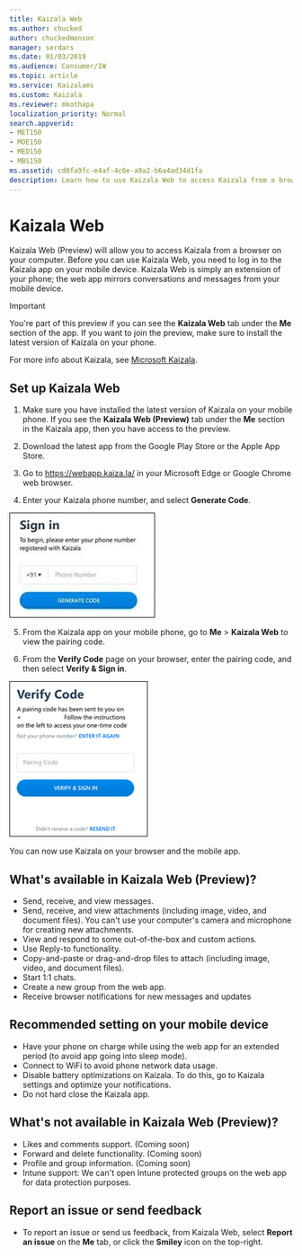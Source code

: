 ```yaml
---
title: Kaizala Web
ms.author: chucked
author: chuckedmonson
manager: serdars
ms.date: 01/03/2019
ms.audience: Consumer/IW
ms.topic: article
ms.service: Kaizalams
ms.custom: Kaizala
ms.reviewer: mkothapa
localization_priority: Normal
search.appverid:
- MET150
- MOE150
- MED150
- MBS150
ms.assetid: cd0fa9fc-e4af-4c6e-a9a2-b6a4ad34d1fa
description: Learn how to use Kaizala Web to access Kaizala from a browser window on your computer or mobile device.
---
```


# Kaizala Web

Kaizala Web (Preview) will allow you to access Kaizala from a browser on your computer. Before you can use Kaizala Web, you need to log in to the Kaizala app on your mobile device. Kaizala Web is simply an extension of your phone; the web app mirrors conversations and messages from your mobile device.
  
> [!IMPORTANT]
> You're part of this preview if you can see the **Kaizala Web** tab under the **Me** section of the app. If you want to join the preview, make sure to install the latest version of Kaizala on your phone. 
  
For more info about Kaizala, see [Microsoft Kaizala](https://products.office.com/en/business/microsoft-kaizala).
  
## Set up Kaizala Web

1. Make sure you have installed the latest version of Kaizala on your mobile phone. If you see the **Kaizala Web (Preview)** tab under the **Me** section in the Kaizala app, then you have access to the preview.
    
2. Download the latest app from the Google Play Store or the Apple App Store.
    
3. Go to https://webapp.kaiza.la/ in your Microsoft Edge or Google Chrome web browser.
    
4. Enter your Kaizala phone number, and select **Generate Code**. 
    
![Sign in to Kaizala with your phone and select Generate code.](media/07f8a26f-a72c-455d-8031-5dcfe1e1701d.png)
  
5. From the Kaizala app on your mobile phone, go to **Me** \> **Kaizala Web** to view the pairing code.
  
6. From the **Verify Code** page on your browser, enter the pairing code, and then select **Verify &amp; Sign in**. 
  
![Verify code to sign in to Kaizala](media/109dd1fc-3637-4802-a901-2dab6a20a234.png)
  
You can now use Kaizala on your browser and the mobile app.
  
## What's available in Kaizala Web (Preview)?

- Send, receive, and view messages.
- Send, receive, and view attachments (including image, video, and document files). You can't use your computer's camera and microphone for creating new attachments.
- View and respond to some out-of-the-box and custom actions.
- Use Reply-to functionality.
- Copy-and-paste or drag-and-drop files to attach (including image, video, and document files).
- Start 1:1 chats.
- Create a new group from the web app.
- Receive browser notifications for new messages and updates

## Recommended setting on your mobile device

- Have your phone on charge while using the web app for an extended period (to avoid app going into sleep mode).
- Connect to WiFi to avoid phone network data usage.  
- Disable battery optimizations on Kaizala. To do this, go to Kaizala settings and optimize your notifications.
- Do not hard close the Kaizala app.
    
## What's not available in Kaizala Web (Preview)?

- Likes and comments support. (Coming soon)
- Forward and delete functionality. (Coming soon)
- Profile and group information. (Coming soon)
- Intune support: We can't open Intune protected groups on the web app for data protection purposes. 
  
## Report an issue or send feedback

- To report an issue or send us feedback, from Kaizala Web, select **Report an issue** on the **Me** tab, or click the **Smiley** icon on the top-right. 
    

